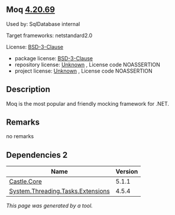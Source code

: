 Moq [4.20.69](https://www.nuget.org/packages/Moq/4.20.69)
--------------------

Used by: SqlDatabase internal

Target frameworks: netstandard2.0

License: [BSD-3-Clause](../../../../licenses/bsd-3-clause) 

- package license: [BSD-3-Clause](https://licenses.nuget.org/BSD-3-Clause) 
- repository license: [Unknown](https://github.com/moq/moq) , License code NOASSERTION
- project license: [Unknown](https://github.com/moq/moq) , License code NOASSERTION

Description
-----------
Moq is the most popular and friendly mocking framework for .NET.

Remarks
-----------
no remarks


Dependencies 2
-----------

|Name|Version|
|----------|:----|
|[Castle.Core](../../../../packages/nuget.org/castle.core/5.1.1)|5.1.1|
|[System.Threading.Tasks.Extensions](../../../../packages/nuget.org/system.threading.tasks.extensions/4.5.4)|4.5.4|

*This page was generated by a tool.*